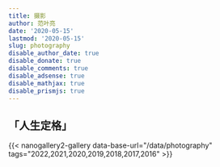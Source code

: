 ```yaml
---
title: 摄影
author: 范叶亮
date: '2020-05-15'
lastmod: '2020-05-15'
slug: photography
disable_author_date: true
disable_donate: true
disable_comments: true
disable_adsense: true
disable_mathjax: true
disable_prismjs: true
---
```


## 「人生定格」

{{< nanogallery2-gallery data-base-url="/data/photography" tags="2022,2021,2020,2019,2018,2017,2016" >}}
